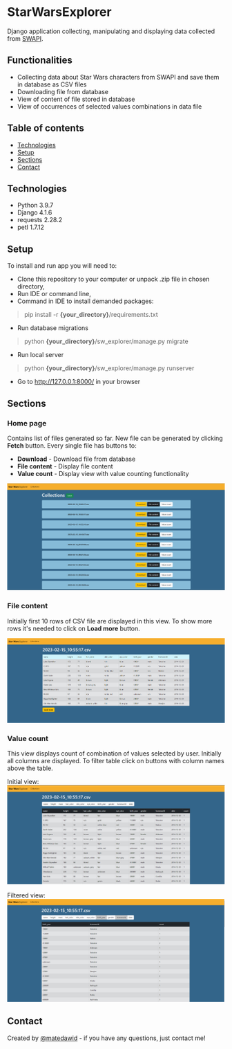 # StarWarsExplorer
Django application collecting, manipulating and displaying data collected from [SWAPI](https://swapi.dev/). 

## Functionalities
* Collecting data about Star Wars characters from SWAPI and save them in database as CSV files
* Downloading file from database
* View of content of file stored in database
* View of occurrences of selected values combinations in data file

## Table of contents
* [Technologies](#technologies)
* [Setup](#setup)
* [Sections](#sections)
* [Contact](#contact)

## Technologies
* Python 3.9.7
* Django 4.1.6
* requests 2.28.2
* petl 1.7.12

## Setup
To install and run app you will need to:
* Clone this repository to your computer or unpack .zip file in chosen directory,
* Run IDE or command line,
* Command in IDE to install demanded packages:
> pip install -r **{your_directory}**/requirements.txt
* Run database migrations
> python **{your_directory}**/sw_explorer/manage.py migrate
* Run local server
> python **{your_directory}**/sw_explorer/manage.py runserver
* Go to  http://127.0.0.1:8000/ in your browser

## Sections

### Home page

Contains list of files generated so far. New file can be generated by clicking **Fetch** button. Every single file has buttons to:
* **Download** - Download file from database
* **File content** - Display file content
* **Value count** - Display view with value counting functionality

![Home page](./img/1.png)

### File content

Initially first 10 rows of CSV file are displayed in this view. To show more rows it's needed to click on **Load more** button. 

![File content](./img/2.png)

### Value count

This view displays count of combination of values selected by user. Initially all columns are displayed. 
To filter table click on buttons with column names above the table.

Initial view:
![Initial view](./img/3.png)

Filtered view:
![Filtered view](./img/4.png)

## Contact
Created by [@matedawid](https://linkedin.com/in/matedawid) - if you have any questions, just contact me!
